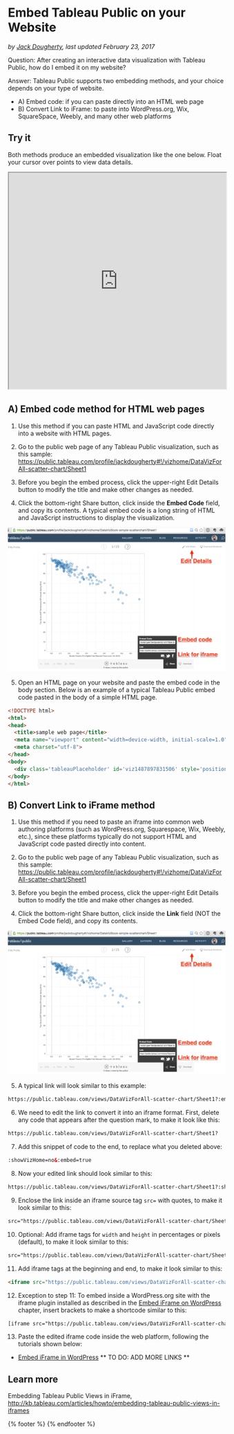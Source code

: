 # Embed Tableau Public on your Website
*by [Jack Dougherty](../../introduction/who.md), last updated February 23, 2017*

Question: After creating an interactive data visualization with Tableau Public, how do I embed it on my website?

Answer: Tableau Public supports two embedding methods, and your choice depends on your type of website.
- A) Embed code: if you can paste directly into an HTML web page
- B) Convert Link to iFrame: to paste into WordPress.org, Wix, SquareSpace, Weebly, and many other web platforms

## Try it

Both methods produce an embedded visualization like the one below. Float your cursor over points to view data details.

<iframe src="https://public.tableau.com/views/DataVizForAll-scatter-chart/Sheet1?:showVizHome=no&:embed=true" width="100%" height="500"></iframe>

## A) Embed code method for HTML web pages

1) Use this method if you can paste HTML and JavaScript code directly into a website with HTML pages.

2) Go to the public web page of any Tableau Public visualization, such as this sample: https://public.tableau.com/profile/jackdougherty#!/vizhome/DataVizForAll-scatter-chart/Sheet1

3) Before you begin the embed process, click the upper-right Edit Details button to modify the title and make other changes as needed.

4) Click the bottom-right Share button, click inside the **Embed Code** field, and copy its contents. A typical embed code is a long string of HTML and JavaScript instructions to display the visualization.

![Screenshot: Share button in Tableau Public web page ](TableauPublic-edit-embed.png)

5) Open an HTML page on your website and paste the embed code in the body section. Below is an example of a typical Tableau Public embed code pasted in the body of a simple HTML page.

```html
<!DOCTYPE html>
<html>
<head>
  <title>sample web page</title>
  <meta name="viewport" content="width=device-width, initial-scale=1.0">
  <meta charset="utf-8">
</head>
<body>
  <div class='tableauPlaceholder' id='viz1487897831506' style='position: relative'><noscript><a href='http:&#47;&#47;www.datavizforall.org&#47;chart&#47;scatter-chart-tableau&#47;index.html'><img alt='Sheet 1 ' src='https:&#47;&#47;public.tableau.com&#47;static&#47;images&#47;Da&#47;DataVizForAll-scatter-chart&#47;Sheet1&#47;1_rss.png' style='border: none' /></a></noscript><object class='tableauViz'  style='display:none;'><param name='host_url' value='https%3A%2F%2Fpublic.tableau.com%2F' /> <param name='site_root' value='' /><param name='name' value='DataVizForAll-scatter-chart&#47;Sheet1' /><param name='tabs' value='no' /><param name='toolbar' value='yes' /><param name='static_image' value='https:&#47;&#47;public.tableau.com&#47;static&#47;images&#47;Da&#47;DataVizForAll-scatter-chart&#47;Sheet1&#47;1.png' /> <param name='animate_transition' value='yes' /><param name='display_static_image' value='yes' /><param name='display_spinner' value='yes' /><param name='display_overlay' value='yes' /><param name='display_count' value='yes' /></object></div>                <script type='text/javascript'>                    var divElement = document.getElementById('viz1487897831506');                    var vizElement = divElement.getElementsByTagName('object')[0];                    vizElement.style.width='100%';vizElement.style.height=(divElement.offsetWidth*0.75)+'px';                    var scriptElement = document.createElement('script');                    scriptElement.src = 'https://public.tableau.com/javascripts/api/viz_v1.js';                    vizElement.parentNode.insertBefore(scriptElement, vizElement);                </script>
</body>
</html>
```

## B) Convert Link to iFrame method

1) Use this method if you need to paste an iframe into common web authoring platforms (such as WordPress.org, Squarespace, Wix, Weebly, etc.), since these platforms typically do not support HTML and JavaScript code pasted directly into content.

2) Go to the public web page of any Tableau Public visualization, such as this sample: https://public.tableau.com/profile/jackdougherty#!/vizhome/DataVizForAll-scatter-chart/Sheet1

3) Before you begin the embed process, click the upper-right Edit Details button to modify the title and make other changes as needed.

4) Click the bottom-right Share button, click inside the **Link** field (NOT the Embed Code field), and copy its contents.

![Screenshot: Share button in Tableau Public web page ](TableauPublic-edit-embed.png)

5) A typical link will look similar to this example:

```html
https://public.tableau.com/views/DataVizForAll-scatter-chart/Sheet1?:embed=y&:display_count=yes&:showTabs=y
```

6) We need to edit the link to convert it into an iframe format. First, delete any code that appears after the question mark, to make it look like this:

```html
https://public.tableau.com/views/DataVizForAll-scatter-chart/Sheet1?
```

7) Add this snippet of code to the end, to replace what you deleted above:

```html
:showVizHome=no&:embed=true
```

8) Now your edited link should look similar to this:

```html
https://public.tableau.com/views/DataVizForAll-scatter-chart/Sheet1?:showVizHome=no&:embed=true
```

9) Enclose the link inside an iframe source tag `src=` with quotes, to make it look similar to this:

```html
src="https://public.tableau.com/views/DataVizForAll-scatter-chart/Sheet1?:showVizHome=no&:embed=true"
```

10) Optional: Add iframe tags for `width` and `height` in percentages or pixels (default), to make it look similar to this:

```html
src="https://public.tableau.com/views/DataVizForAll-scatter-chart/Sheet1?:showVizHome=no&:embed=true" width="100%" height="500"
```

11) Add iframe tags at the beginning and end, to make it look similar to this:

```html
<iframe src="https://public.tableau.com/views/DataVizForAll-scatter-chart/Sheet1?:showVizHome=no&:embed=true" width="100%" height="500"></iframe>
```

12) Exception to step 11: To embed inside a WordPress.org site with the iframe plugin installed as described in the [Embed iFrame on WordPress](../embed/iframe-wordpress) chapter, insert brackets to make a shortcode similar to this:

```html
[iframe src="https://public.tableau.com/views/DataVizForAll-scatter-chart/Sheet1?:showVizHome=no&:embed=true" width="100%" height="500"]
```

13) Paste the edited iframe code inside the web platform, following the tutorials shown below:
- [Embed iFrame in WordPress](../embed/iframe-wordpress)
** TO DO: ADD MORE LINKS **

## Learn more
Embedding Tableau Public Views in iFrame, http://kb.tableau.com/articles/howto/embedding-tableau-public-views-in-iframes

{% footer %}
{% endfooter %}
